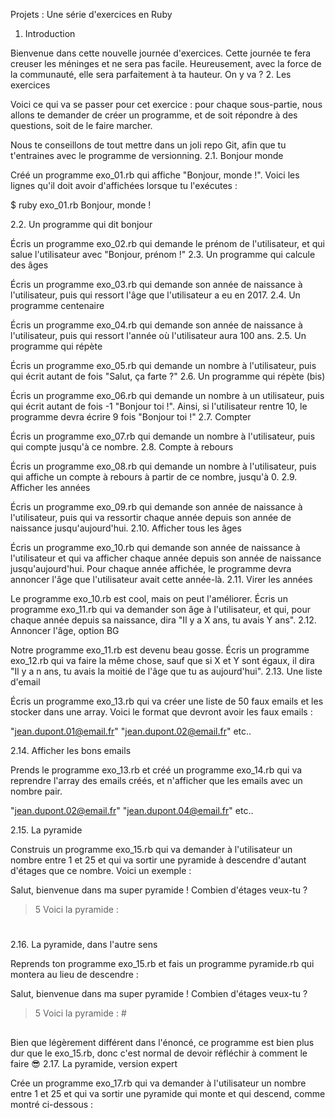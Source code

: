 
Projets : Une série d'exercices en Ruby

1. Introduction

Bienvenue dans cette nouvelle journée d'exercices. Cette journée te fera creuser les méninges et ne sera pas facile. Heureusement, avec la force de la communauté, elle sera parfaitement à ta hauteur. On y va ?
2. Les exercices

Voici ce qui va se passer pour cet exercice : pour chaque sous-partie, nous allons te demander de créer un programme, et de soit répondre à des questions, soit de le faire marcher.

Nous te conseillons de tout mettre dans un joli repo Git, afin que tu t'entraines avec le programme de versionning.
2.1. Bonjour monde

Créé un programme exo_01.rb qui affiche "Bonjour, monde !". Voici les lignes qu'il doit avoir d'affichées lorsque tu l'exécutes :

$ ruby exo_01.rb
Bonjour, monde !

2.2. Un programme qui dit bonjour

Écris un programme exo_02.rb qui demande le prénom de l'utilisateur, et qui salue l'utilisateur avec "Bonjour, prénom !"
2.3. Un programme qui calcule des âges

Écris un programme exo_03.rb qui demande son année de naissance à l'utilisateur, puis qui ressort l'âge que l'utilisateur a eu en 2017.
2.4. Un programme centenaire

Écris un programme exo_04.rb qui demande son année de naissance à l'utilisateur, puis qui ressort l'année où l'utilisateur aura 100 ans.
2.5. Un programme qui répète

Écris un programme exo_05.rb qui demande un nombre à l'utilisateur, puis qui écrit autant de fois "Salut, ça farte ?"
2.6. Un programme qui répète (bis)

Écris un programme exo_06.rb qui demande un nombre à un utilisateur, puis qui écrit autant de fois -1 "Bonjour toi !". Ainsi, si l'utilisateur rentre 10, le programme devra écrire 9 fois "Bonjour toi !"
2.7. Compter

Écris un programme exo_07.rb qui demande un nombre à l'utilisateur, puis qui compte jusqu'à ce nombre.
2.8. Compte à rebours

Écris un programme exo_08.rb qui demande un nombre à l'utilisateur, puis qui affiche un compte à rebours à partir de ce nombre, jusqu'à 0.
2.9. Afficher les années

Écris un programme exo_09.rb qui demande son année de naissance à l'utilisateur, puis qui va ressortir chaque année depuis son année de naissance jusqu'aujourd'hui.
2.10. Afficher tous les âges

Écris un programme exo_10.rb qui demande son année de naissance à l'utilisateur et qui va afficher chaque année depuis son année de naissance jusqu'aujourd'hui. Pour chaque année affichée, le programme devra annoncer l'âge que l'utilisateur avait cette année-là.
2.11. Virer les années

Le programme exo_10.rb est cool, mais on peut l'améliorer. Écris un programme exo_11.rb qui va demander son âge à l'utilisateur, et qui, pour chaque année depuis sa naissance, dira "Il y a X ans, tu avais Y ans".
2.12. Annoncer l'âge, option BG

Notre programme exo_11.rb est devenu beau gosse. Écris un programme exo_12.rb qui va faire la même chose, sauf que si X et Y sont égaux, il dira "Il y a n ans, tu avais la moitié de l'âge que tu as aujourd'hui".
2.13. Une liste d'email

Écris un programme exo_13.rb qui va créer une liste de 50 faux emails et les stocker dans une array. Voici le format que devront avoir les faux emails :

"jean.dupont.01@email.fr"
"jean.dupont.02@email.fr"
etc..

2.14. Afficher les bons emails

Prends le programme exo_13.rb et créé un programme exo_14.rb qui va reprendre l'array des emails créés, et n'afficher que les emails avec un nombre pair.

"jean.dupont.02@email.fr"
"jean.dupont.04@email.fr"
etc..

2.15. La pyramide

Construis un programme exo_15.rb qui va demander à l'utilisateur un nombre entre 1 et 25 et qui va sortir une pyramide à descendre d'autant d'étages que ce nombre. Voici un exemple :

Salut, bienvenue dans ma super pyramide ! Combien d'étages veux-tu ?
> 5
Voici la pyramide :
#
##
###
####
#####

2.16. La pyramide, dans l'autre sens

Reprends ton programme exo_15.rb et fais un programme pyramide.rb qui montera au lieu de descendre :

Salut, bienvenue dans ma super pyramide ! Combien d'étages veux-tu ?
> 5
Voici la pyramide :
    #
   ##
  ###
 ####
#####

Bien que légèrement différent dans l'énoncé, ce programme est bien plus dur que le exo_15.rb, donc c'est normal de devoir réfléchir à comment le faire 😎
2.17. La pyramide, version expert

Crée un programme exo_17.rb qui va demander à l'utilisateur un nombre entre 1 et 25 et qui va sortir une pyramide qui monte et qui descend, comme montré ci-dessous : 
